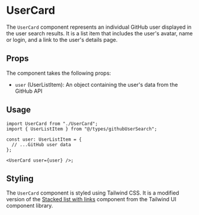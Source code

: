 # UserCard

The `UserCard` component represents an individual GitHub user displayed in the user search results. It is a list item that includes the user's avatar, name or login, and a link to the user's details page.

## Props
The component takes the following props:

- `user` (UserListItem): An object containing the user's data from the GitHub API

## Usage

```tsx
import UserCard from "./UserCard";
import { UserListItem } from "@/types/githubUserSearch";

const user: UserListItem = {
  // ...GitHub user data
};

<UserCard user={user} />;
```

## Styling
The `UserCard` component is styled using Tailwind CSS. It is a modified version of the [Stacked list with links](https://tailwindui.com/components/application-ui/lists/stacked-lists#component-13acf9810a8e9f90cc6a67a4b6d8b8f7) component from the Tailwind UI component library.
